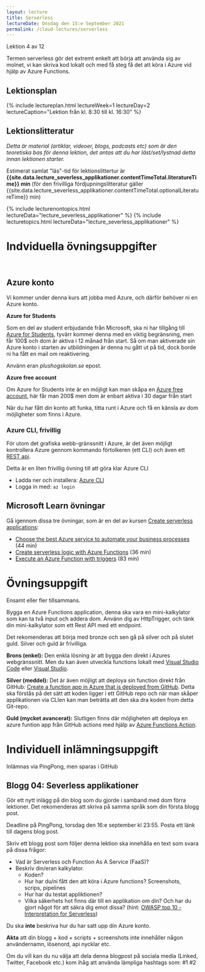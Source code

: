 ```yaml
---
layout: lecture
title: Serverless
lectureDate: Onsdag den 15:e September 2021
permalink: /cloud-lectures/serverless 
---
```

Lektion 4 av 12

Termen serverless gör det extremt enkelt att börja att använda sig av molnet, vi kan skriva kod lokalt och med få steg få det att köra i Azure vid hjälp av Azure Functions.

## Lektionsplan

{% include lectureplan.html lectureWeek=1 lectureDay=2 lectureCaption="Lektion från kl. 8:30 till kl. 16:30" %}

## Lektionslitteratur
*Detta är material (artiklar, videoer, blogs, podcasts etc) som är den teoretiska bas för denna lektion, det antas att du har läst/set/lystnad detta innan lektionen starter.*

Estimerat samlat "läs"-tid för lektionslittertur är **{{site.data.lecture_severless_applikationer.contentTimeTotal.literatureTime}} min** (för den frivilliga fördjupningslitteratur gäller {{site.data.lecture_severless_applikationer.contentTimeTotal.optionalLiteratureTime}} min)

{% include lecturenontopics.html lectureData="lecture_severless_applikationer" %}
{% include lecturetopics.html lectureData="lecture_severless_applikationer" %}


# Indviduella övningsuppgifter
<br />

## Azure konto

Vi kommer under denna kurs att jobba med Azure, och därför behöver ni en Azure konto.

**Azure for Students**

Som en del av student erbjudande från Microsoft, ska ni har tillgång till [Azure for Students](https://azure.microsoft.com/en-us/free/students/), tyvärr kommer denna med en viktig begränsning, men får 100$ och dom är aktiva i 12 månad från start. Så om man aktiverade sin Azure konto i starten av utbildningen är denna nu gått ut på tid, dock borde ni ha fått en mail om reaktivering.

Använn eran *plushogskolan.se* epost.

**Azure free account**

Om Azure for Students inte är en möjligt kan man skåpa en [Azure free account](https://azure.microsoft.com/en-us/free/?ref=VSDevEssentials), här får man 200$ men dom är enbart aktiva i 30 dagar från start

När du har fått din konto att funka, titta runt i Azure och få en känsla av dom möjligheter som finns i Azure.

### Azure CLI, frivillig

För utom det grafiska webb-gränssnitt i Azure, är det även möjligt kontrollera Azure gennom kommando förtolkeren (ett CLI) och även ett [REST api](https://docs.microsoft.com/en-us/rest/api/azure/).

Detta är en liten frivillig övning till att göra klar Azure CLI
* Ladda ner och installera: [Azure CLI](https://docs.microsoft.com/en-us/cli/azure/install-azure-cli-windows)
* Logga in med: `az login`

## Microsoft Learn övningar

Gå igennom dissa tre övningar, som är en del av kursen [Create serverless applications](https://docs.microsoft.com/en-us/learn/paths/create-serverless-applications/):
* [Choose the best Azure service to automate your business processes](https://docs.microsoft.com/en-us/learn/modules/choose-azure-service-to-integrate-and-automate-business-processes) (44 min)
* [Create serverless logic with Azure Functions](https://docs.microsoft.com/en-us/learn/modules/create-serverless-logic-with-azure-functions) (36 min)
* [Execute an Azure Function with triggers](https://docs.microsoft.com/en-us/learn/modules/execute-azure-function-with-triggers/) (83 min)


# Övningsuppgift

Ensamt eller fler tillsammans.

Bygga en Azure Functions application, denna ska vara en mini-kalkylator som kan ta två input och addera dom. Använn dig av HttpTrigger, och tänk din mini-kalkylator som ett Rest API med ett endpoint.

Det rekomenderas att börja med bronze och sen gå på silver och på slutet guld. Silver och guld är frivilliga.

**Brons (enkel):**
Den enkla lösning är att bygga den direkt i Azures webgränssnitt. Men du kan även utveckla functions lokalt med [Visual Studio Code](https://docs.microsoft.com/en-us/azure/azure-functions/functions-develop-vs-code?tabs=csharp) eller [Visual Studio](https://docs.microsoft.com/en-us/azure/azure-functions/functions-develop-vs?tabs=in-process).

**Silver (meddel):**
Det är även möjligt att deploya sin function direkt från GitHub: [Create a function app in Azure that is deployed from GitHub](https://docs.microsoft.com/en-us/azure/azure-functions/scripts/functions-cli-create-function-app-github-continuous). Detta ska förstås på det sätt att koden ligger i ett GitHub repo och när man skåper applikationen via CLIen kan man beträtta att den ska dra koden from detta Git-repo.

**Guld (mycket avancerat):**
Slutligen finns där möjligheten att deploya en azure funtion app från GitHub actions med hjälp av [Azure Functions Action](https://github.com/marketplace/actions/azure-functions-action).



# Individuell inlämningsuppgift

Inlämnas via PingPong, men sparas i GitHub
## Blogg 04: Severless applikationer

Gör ett nytt inlägg på din blog som du gjorde i samband med dom förra lektioner. Det rekomenderas att skriva på samma språk som din första blogg post.

Deadline på PingPong, torsdag den 16:e september kl 23:55. Posta ett länk till dagens blog post.

Skriv ett blogg post som följer denna lektion ska innehålla en text som svara på dissa frågor:
* Vad är Serverless och Function As A Service (FaaS)?
* Beskriv din/eran kalkylator.
    * Koden?
    * Hur har du/ni fått den att köra i Azure functions? Screenshots, scrips, pipelines
    * Hur har du testat appliktionen?
    * Vilka säkerhets hot finns där till en applikation om din? Och har du gjort något för att säkra dig emot dissa? (hint: [OWASP top 10 - Interpretation for Serverless](https://raw.githubusercontent.com/OWASP/Serverless-Top-10-Project/master/OWASP-Top-10-Serverless-Interpretation-en.pdf))

Du ska **inte** beskriva hur du har satt upp din Azure konto.

**Akta** att din blogg + kod + scripts + screenshots inte innehåller någon användernamn, lösenord, api nycklar etc.

Om du vill kan du nu välja att dela denna blogpost på sociala media (Linked, Twitter, Facebook etc.) kom ihåg att använda lämpliga hashtags som: #1 #2